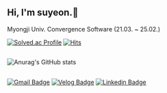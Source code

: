## Hi, I'm suyeon.👋
Myongji Univ. Convergence Software (21.03. ~ 25.02.)

[![Solved.ac Profile](http://mazassumnida.wtf/api/mini/generate_badge?boj=ibaesuyeon)](https://solved.ac/profile/ibaesuyeon)
[![Hits](https://hits.seeyoufarm.com/api/count/incr/badge.svg?url=https%3A%2F%2Fgithub.com%2Fibaesuyeon&count_bg=%23027E6F&icon=&icon_color=%23E7E7E7&title=hits&edge_flat=false)](https://hits.seeyoufarm.com)
## 
![Anurag's GitHub stats](https://github-readme-stats.vercel.app/api?username=ibaesuyeon&show_icons=true&theme=default)

## 
[![Gmail Badge](https://img.shields.io/badge/-GMAIL-EA4335?style=flat-square&logo=Gmail&logoColor=white)](mailto:ibaesuyeon@gmail.com)
[![Velog Badge](https://img.shields.io/badge/-Velog-20C997?style=flat-square&logo=Vimeo&logoColor=white&link=https://velog.io/@ibaesuyeon)](https://velog.io/@ibaesuyeon)
[![Linkedin Badge](https://img.shields.io/badge/-LinkedIn-blue?style=flat-square&logo=Linkedin&logoColor=white&link=https://www.linkedin.com/in/%EA%B1%B4-%EC%9D%B4-26771614b/)](https://www.linkedin.com/in/%EA%B1%B4-%EC%9D%B4-26771614b/)
